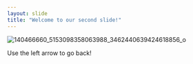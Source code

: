 ```yaml
---
layout: slide
title: "Welcome to our second slide!"
---
```

![140466660_5153098358063988_3462440639424618856_o](https://user-images.githubusercontent.com/70177470/108642642-d6149b80-74a6-11eb-82b1-d718142e5ec9.jpg)

Use the left arrow to go back!
